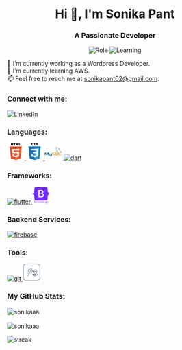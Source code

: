 <h1 align="center">Hi 👋, I'm Sonika Pant</h1>
<h3 align="center">A Passionate Developer</h3>

<p align="center">
  <img src="https://img.shields.io/badge/Role-Wordpress%20Developer-brightgreen" alt="Role" />
  <img src="https://img.shields.io/badge/Learning-AWS-blue" alt="Learning" />
</p>


🔭 I’m currently working as a Wordpress Developer.  
🌱 I’m currently learning AWS.  
📫 Feel free to reach me at [sonikapant02@gmail.com](mailto:sonikapant02@gmail.com).

<h3 align="left">Connect with me:</h3>
<p align="left">
  <a href="https://www.linkedin.com/in/sonika-pant-874787268/" target="_blank" rel="noreferrer">
    <img src="https://img.shields.io/badge/LinkedIn-Connect%20with%20me-blue" alt="LinkedIn" />
  </a>
</p>

<h3 align="left">Languages:</h3>
<p align="left">
  <a href="https://www.w3.org/html/" target="_blank" rel="noreferrer">
    <img src="https://raw.githubusercontent.com/devicons/devicon/master/icons/html5/html5-original-wordmark.svg" alt="html5" width="40" height="40"/>
  </a>
  <a href="https://www.w3schools.com/css/" target="_blank" rel="noreferrer">
    <img src="https://raw.githubusercontent.com/devicons/devicon/master/icons/css3/css3-original-wordmark.svg" alt="css3" width="40" height="40"/>
  </a>
  <a href="https://www.mysql.com/" target="_blank" rel="noreferrer">
    <img src="https://raw.githubusercontent.com/devicons/devicon/master/icons/mysql/mysql-original-wordmark.svg" alt="mysql" width="40" height="40"/>
  </a>
  <a href="https://dart.dev/" target="_blank" rel="noreferrer">
    <img src="https://www.vectorlogo.zone/logos/dartlang/dartlang-icon.svg" alt="dart" width="40" height="40"/>
  </a>
</p>

<h3 align="left">Frameworks:</h3>
<p align="left">
  <a href="https://flutter.dev" target="_blank" rel="noreferrer">
    <img src="https://www.vectorlogo.zone/logos/flutterio/flutterio-icon.svg" alt="flutter" width="40" height="40"/>
  </a>
  <a href="https://getbootstrap.com" target="_blank" rel="noreferrer">
    <img src="https://raw.githubusercontent.com/devicons/devicon/master/icons/bootstrap/bootstrap-plain-wordmark.svg" alt="bootstrap" width="40" height="40"/>
  </a>
</p>

<h3 align="left">Backend Services:</h3>
<p align="left">
  <a href="https://firebase.google.com/" target="_blank" rel="noreferrer">
    <img src="https://www.vectorlogo.zone/logos/firebase/firebase-icon.svg" alt="firebase" width="40" height="40"/>
  </a>
</p>

<h3 align="left">Tools:</h3>
<p align="left">
  <a href="https://git-scm.com/" target="_blank" rel="noreferrer">
    <img src="https://www.vectorlogo.zone/logos/git-scm/git-scm-icon.svg" alt="git" width="40" height="40"/>
  </a>
  <a href="https://www.photoshop.com/en" target="_blank" rel="noreferrer">
    <img src="https://raw.githubusercontent.com/devicons/devicon/master/icons/photoshop/photoshop-line.svg" alt="photoshop" width="40" height="40"/>
  </a>
</p>



<h3 align="left">My GitHub Stats:</h3>
<p align="left">
  <img align="center" src="https://github-readme-stats.vercel.app/api/top-langs?username=sonikaaa&show_icons=true&locale=en&layout=compact&theme=radical" alt="sonikaaa" />
</p>
<p align="left">
  <img align="center" src="https://github-readme-stats.vercel.app/api?username=sonikaaa&show_icons=true&count_private=true&theme=radical" alt="sonikaaa" />
</p>
<p align="left">
  <img align="center" src="https://github-readme-streak-stats.herokuapp.com/?user=sonikaaa&theme=radical" alt="streak" />
</p>

